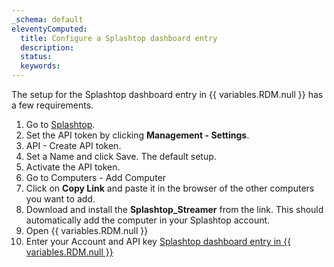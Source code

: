 ```yaml
---
_schema: default
eleventyComputed:
  title: Configure a Splashtop dashboard entry
  description:
  status:
  keywords:
---
```

The setup for the Splashtop dashboard entry in {{ variables.RDM.null }} has a few requirements.

1. Go to [Splashtop](https://my.splashtop.com/signin).
2. Set the API token by clicking **Management - Settings**.
3. API - Create API token.
4. Set a Name and click Save. The default setup.
5. Activate the API token.
6. Go to Computers - Add Computer
7. Click on **Copy Link** and paste it in the browser of the other computers you want to add.
8. Download and install the **Splashtop\_Streamer** from the link. This should automatically add the computer in your Splashtop account.
9. Open {{ variables.RDM.null }}
10. Enter your Account and API key
[Splashtop dashboard entry in {{ variables.RDM.null }}](https://cdnweb.devolutions.net/docs/RDMW6051_2024_2.png)